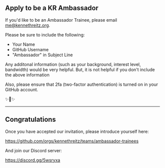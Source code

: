 ## Apply to be a KR Ambassador

If you'd like to be an Ambassador Trainee, please email me@kennethreitz.org.

Please be sure to include the following:

- Your Name
- GitHub Username
- "Ambassador" in Subject Line

Any additonal information (such as your background, interest level, bandwidth) would be very helpful. But, it is not helpful if you don't include the above information

Also, please ensure that 2fa (two-factor authentication) is turned on in your GitHub account. 

✨🍰✨



------------------

## Congratulations

Once you have accepted our invitation, please introduce yourself here:

https://github.com/orgs/kennethreitz/teams/ambassador-trainees

And join our Discord server:

https://discord.gg/5wsryxa

